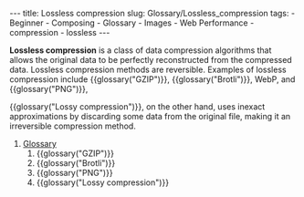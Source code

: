 --- title: Lossless compression slug: Glossary/Lossless_compression tags: - Beginner - Composing - Glossary - Images - Web Performance - compression - lossless ---

**Lossless compression** is a class of data compression algorithms that allows the original data to be perfectly reconstructed from the compressed data. Lossless compression methods are reversible. Examples of lossless compression include {{glossary("GZIP")}}, {{glossary("Brotli")}}, WebP, and {{glossary("PNG")}},

{{glossary("Lossy compression")}}, on the other hand, uses inexact approximations by discarding some data from the original file, making it an irreversible compression method.

1.  [Glossary](/en-US/docs/Glossary)
    1.  {{glossary("GZIP")}}
    2.  {{glossary("Brotli")}}
    3.  {{glossary("PNG")}}
    4.  {{glossary("Lossy compression")}}
